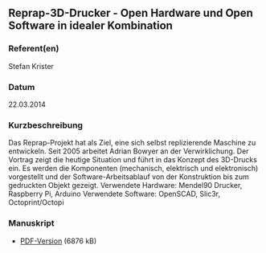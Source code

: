 
 
## Reprap-3D-Drucker - Open Hardware und Open Software in idealer Kombination


### Referent(en)
 Stefan Krister

### Datum
 22.03.2014

### Kurzbeschreibung
Das Reprap-Projekt hat als Ziel, eine sich selbst replizierende Maschine zu entwickeln. Seit 2005 arbeitet Adrian Bowyer an der Verwirklichung. Der Vortrag zeigt die heutige Situation und führt in das Konzept des 3D-Drucks ein. Es werden die Komponenten (mechanisch, elektrisch und elektronisch) vorgestellt und der Software-Arbeitsablauf von der Konstruktion bis zum gedruckten Objekt gezeigt.
Verwendete Hardware: Mendel90 Drucker, Raspberry Pi, Arduino
Verwendete Software: OpenSCAD, Slic3r, Octoprint/Octopi

### Manuskript

          
* [PDF-Version](/download/Vortraege/Reprap_LIT_2014.pdf) (6876 kB)
                 
      
  

